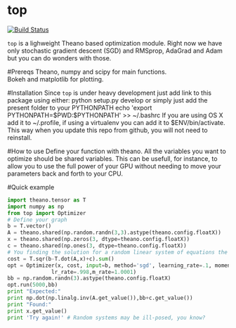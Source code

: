 top
======
[![Build Status](https://travis-ci.org/EderSantana/top.svg?branch=master)](https://travis-ci.org/EderSantana/top)

`top` is a lighweight Theano based optimization module. Right now we have only stochastic gradient descent (SGD) and RMSprop, AdaGrad and Adam but you can do wonders with those.

#Prereqs
Theano, numpy and scipy for main functions.  
Bokeh and matplotlib for plotting.

#Installation
Since `top` is under heavy development just add link to this package using either:
        python setup.py develop
or simply just add the present folder to your PYTHONPATH
        echo 'export PYTHONPATH=$PWD:\$PYTHONPATH' >> ~/.bashrc
If you are using OS X add it to ~/.profile, if using a virtualenv you can add it to $ENV/bin/activate.
This way when you update this repo from github, you will not need to reinstall.

#How to use
Define your function with theano. All the variables you want to optimize should be shared variables. This can be usefull, for instance, to allow you to use the full power of your GPU without needing to move your parameters back and forth to your CPU.

#Quick example
```python
import theano.tensor as T
import numpy as np
from top import Optimizer
# Define your graph
b = T.vector()
A = theano.shared(np.random.randn(3,3).astype(theano.config.floatX))
x = theano.shared(np.zeros(3, dtype=theano.config.floatX))
c = theano.shared(np.ones(3, dtype=theano.config.floatX))
# You finding the solution for a random linear system of equations the adaptive way
cost = T.sqr(b-T.dot(A,x)+c).sum()
opt = Optimizer(x, cost, input=b, method='sgd', learning_rate=.1, momentum=.5,
              lr_rate=.998,m_rate=1.0001)
bb = np.random.randn(3).astype(theano.config.floatX)
opt.run(5000,bb)
print "Expected:"
print np.dot(np.linalg.inv(A.get_value()),bb+c.get_value())
print "Found:"
print x.get_value()
print 'Try again!' # Random systems may be ill-posed, you know?
```
